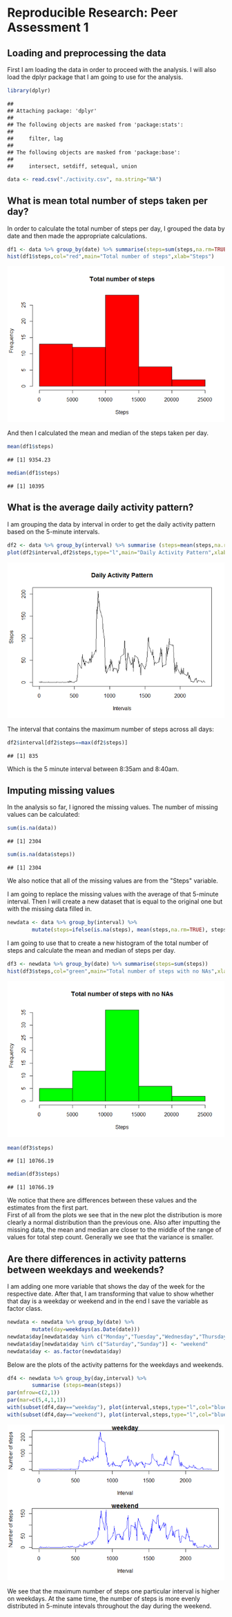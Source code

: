 # Reproducible Research: Peer Assessment 1


## Loading and preprocessing the data
First I am loading the data in order to proceed with the analysis. I will also load the dplyr package that I am going to use for the analysis.  

```r
library(dplyr)
```

```
## 
## Attaching package: 'dplyr'
## 
## The following objects are masked from 'package:stats':
## 
##     filter, lag
## 
## The following objects are masked from 'package:base':
## 
##     intersect, setdiff, setequal, union
```

```r
data <- read.csv("./activity.csv", na.string="NA")
```


## What is mean total number of steps taken per day?
In order to calculate the total number of steps per day, I grouped the data by date and then made the appropriate calculations.  

```r
df1 <- data %>% group_by(date) %>% summarise(steps=sum(steps,na.rm=TRUE))
hist(df1$steps,col="red",main="Total number of steps",xlab="Steps")  
```

![](./PA1_template_files/figure-html/steptotal-1.png) 

And then I calculated the mean and median of the steps taken per day.  

```r
mean(df1$steps)
```

```
## [1] 9354.23
```

```r
median(df1$steps)
```

```
## [1] 10395
```

## What is the average daily activity pattern?
I am grouping the data by interval in order to get the daily activity pattern based on the 5-minute intervals.  

```r
df2 <- data %>% group_by(interval) %>% summarise (steps=mean(steps,na.rm=TRUE))
plot(df2$interval,df2$steps,type="l",main="Daily Activity Pattern",xlab="Intervals",ylab="Steps")
```

![](./PA1_template_files/figure-html/originalpattern-1.png) 

The interval that contains the maximum number of steps across all days:

```r
df2$interval[df2$steps==max(df2$steps)]
```

```
## [1] 835
```
Which is the 5 minute interval between 8:35am and 8:40am.  

## Imputing missing values
In the analysis so far, I ignored the missing values. The number of missing values can be calculated:  

```r
sum(is.na(data))
```

```
## [1] 2304
```

```r
sum(is.na(data$steps))
```

```
## [1] 2304
```
We also notice that all of the missing values are from the "Steps" variable.    

I am going to replace the missing values with the average of that 5-minute interval. Then I will create a new dataset that is equal to the original one but with the missing data filled in.  

```r
newdata <- data %>% group_by(interval) %>% 
        mutate(steps=ifelse(is.na(steps), mean(steps,na.rm=TRUE), steps))
```
I am going to use that to create a new histogram of the total number of steps and calculate the mean and median of steps per day.


```r
df3 <- newdata %>% group_by(date) %>% summarise(steps=sum(steps))
hist(df3$steps,col="green",main="Total number of steps with no NAs",xlab="Steps")
```

![](./PA1_template_files/figure-html/hist_mean,echo-TRUE-1.png) 

```r
mean(df3$steps)
```

```
## [1] 10766.19
```

```r
median(df3$steps)
```

```
## [1] 10766.19
```
We notice that there are differences between these values and the estimates from the first part.  
First of all from the plots we see that in the new plot the distribution is more clearly a normal distribution than the previous one. Also after imputting the missing data, the mean and median are closer to the middle of the range of values for total step count. Generally we see that the variance is smaller.  


## Are there differences in activity patterns between weekdays and weekends?
I am adding one more variable that shows the day of the week for the respective date. After that, I am transforming that value to show whether that day is a weekday or weekend and in the end I save the variable as factor class.  

```r
newdata <- newdata %>% group_by(date) %>%
        mutate(day=weekdays(as.Date(date)))
newdata$day[newdata$day %in% c("Monday","Tuesday","Wednesday","Thursday","Friday")] <- "weekday"
newdata$day[newdata$day %in% c("Saturday","Sunday")] <- "weekend"
newdata$day <- as.factor(newdata$day)
```

Below are the plots of the activity patterns for the weekdays and weekends.  

```r
df4 <- newdata %>% group_by(day,interval) %>% 
        summarise (steps=mean(steps))
par(mfrow=c(2,1))
par(mar=c(5,4,1,1))
with(subset(df4,day=="weekday"), plot(interval,steps,type="l",col="blue",main="weekday",xlab="Interval",ylab="Number of steps"))
with(subset(df4,day=="weekend"), plot(interval,steps,type="l",col="blue",main="weekend",xlab="Interval",ylab="Number of steps"))
```

![](./PA1_template_files/figure-html/daypatterns-1.png) 

We see that the maximum number of steps one particular interval is higher on weekdays. At the same time, the number of steps is more evenly distributed in 5-minute intevals throughout the day during the weekend.  
